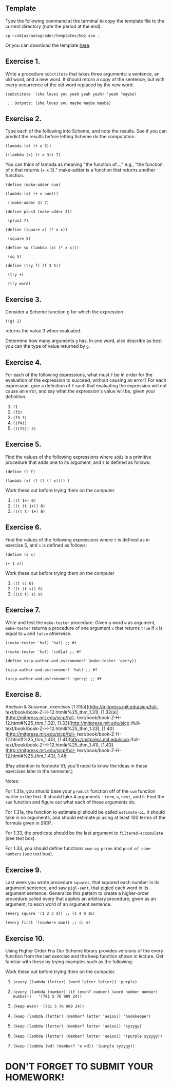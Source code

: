 ## Template

Type the following command at the terminal to copy the template file to the
current directory (note the period at the end):

    
    cp ~cs61as/autograder/templates/hw2.scm .

Or you can download the template
[here](http://inst.eecs.berkeley.edu/~cs61as/templates/hw2.scm).

## Exercise 1.

  
Write a procedure `substitute` that takes three arguments: a sentence, an old
word, and a new word. It should return a copy of the sentence, but with every
occurrence of the old word replaced by the new word.

`(substitute '(she loves you yeah yeah yeah) 'yeah 'maybe)`

` ;; Outputs: (she loves you maybe maybe maybe)`

## Exercise 2.

  
Type each of the following into Scheme, and note the results. See if you can
predict the results before letting Scheme do the computation.

`(lambda (x) (+ x 3)) `

`((lambda (x) (+ x 3)) 7) `

You can think of lambda as meaning "the function of...," e.g., "the function
of x that returns (+ x 3)." make-adder is a function that returns another
function.

`(define (make-adder num)`

` (lambda (x) (+ x num))) `

` ((make-adder 3) 7)`

`(define plus3 (make-adder 3)) `

` (plus3 7)`

`(define (square x) (* x x)) `

` (square 5)`

`(define sq (lambda (x) (* x x))) `

` (sq 5)`

`(define (try f) (f 3 5)) `

` (try +)`

` (try word)`

## Exercise 3.

  
Consider a Scheme function g for which the expression

`((g) 1) `

returns the value 3 when evaluated.

Determine how many arguments `g` has. In one word, also describe as best you
can the type of value returned by `g`.

## Exercise 4.

  
For each of the following expressions, what must `f` be in order for the
evaluation of the expression to succeed, without causing an error? For each
expression, give a definition of `f` such that evaluating the expression will
not cause an error, and say what the expression's value will be, given your
definition.

  1. `f1`
  2. `(f2)`
  3. `(f3 3)`
  4. `((f4))`
  5. `(((f5)) 3)`

## Exercise 5.

Find the values of the following expressions where `add1` is a primitive procedure that adds one to its argument, and `t` is defined as follows:

`(define (t f) `

` (lambda (x) (f (f (f x)))) ) `

Work these out before trying them on the computer.

  1. `((t 1+) 0)`
  2. `((t (t 1+)) 0)`
  3. `(((t t) 1+) 0)`

## Exercise 6.

  
Find the values of the following expressions where `t` is defined as in
exercise 5, and `s` is defined as follows:

`(define (s x) `

` (+ 1 x)) `

Work these out before trying them on the computer

  1. `((t s) 0) `
  2. `((t (t s)) 0) `
  3. `(((t t) s) 0)`

## Exercise 7.

  
Write and test the `make-tester` procedure. Given a word `w` as argument,
`make-tester` returns a procedure of one argument `x` that returns `true` if
`x` is equal to `w` and `false` otherwise.

`((make-tester 'hal) 'hal) ;; #t`

`((make-tester 'hal) 'cs61a) ;; #f`

`(define sicp-author-and-astronomer? (make-tester 'gerry)) `

`(sicp-author-and-astronomer? 'hal) ;; #f`

`(sicp-author-and-astronomer? 'gerry) ;; #t`

## Exercise 8.

  
Abelson & Sussman, exercises [1.31(a)](http://mitpress.mit.edu/sicp/full-
text/book/book-Z-H-12.html#%25_thm_1.31),
[1.32(a)](http://mitpress.mit.edu/sicp/full-
text/book/book-Z-H-12.html#%25_thm_1.32), [1.33](http://mitpress.mit.edu/sicp
/full-text/book/book-Z-H-12.html#%25_thm_1.33),
[1.40](http://mitpress.mit.edu/sicp/full-
text/book/book-Z-H-12.html#%25_thm_1.40), [1.41](http://mitpress.mit.edu/sicp
/full-text/book/book-Z-H-12.html#%25_thm_1.41),
[1.43](http://mitpress.mit.edu/sicp/full-
text/book/book-Z-H-12.html#%25_thm_1.43), [1.46](http://mitpress.mit.edu/sicp/full-text/book/book-Z-H-12.html#%25_thm_1.46)

(Pay attention to footnote 51; you'll need to know the ideas in these
exercises later in the semester.)

Notes:

For 1.31a, you should base your `product` function off of the `sum` function
earlier in the text. It should take 4 arguments - `term`, `a`, `next`, and
`b`. Find the `sum` function and figure out what each of these arguments do.

For 1.31a, the function to estimate pi should be called `estimate-pi`. It
should take in no arguments, and should estimate pi using at least 100 terms
of the formula given in SICP.

For 1.33, the predicate should be the last argument to `filtered-accumulate`
(see text box).

For 1.33, you should define functions `sum-sq-prime` and `prod-of-some-
numbers` (see text box).

## Exercise 9.

  
Last week you wrote procedure `squares`, that squared each number in its
argument sentence, and saw `pigl-sent`, that pigled each word in its argument
sentence. Generalize this pattern to create a higher-order procedure called
every that applies an arbitrary procedure, given as an argument, to each word
of an argument sentence.

`(every square '(1 2 3 4)) ;; (1 4 9 16) `

`(every first '(nowhere man)) ;; (n m)`

## Exercise 10.

  
Using Higher Order Fns Our Scheme library provides versions of the every
function from the last exercise and the keep function shown in lecture. Get
familiar with these by trying examples such as the following:

Work these out before trying them on the computer.

  1. `(every (lambda (letter) (word letter letter)) 'purple) `
  2. `(every (lambda (number) (if (even? number) (word number number) number))  
'(781 5 76 909 24)) `

  3. `(keep even? '(781 5 76 909 24)) `
  4. `(keep (lambda (letter) (member? letter 'aeiou)) 'bookkeeper) `
  5. `(keep (lambda (letter) (member? letter 'aeiou)) 'syzygy) `
  6. `(keep (lambda (letter) (member? letter 'aeiou)) '(purple syzygy)) `
  7. `(keep (lambda (wd) (member? 'e wd)) '(purple syzygy))`

# **DON'T FORGET TO SUBMIT YOUR HOMEWORK!**


